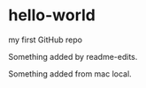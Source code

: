 # hello-world
my first GitHub repo

Something added by readme-edits.

Something added from mac local.

